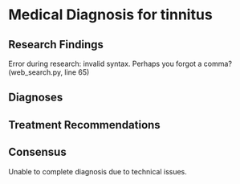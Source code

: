 # Medical Diagnosis for tinnitus

## Research Findings

Error during research: invalid syntax. Perhaps you forgot a comma? (web_search.py, line 65)

## Diagnoses



## Treatment Recommendations



## Consensus

Unable to complete diagnosis due to technical issues.